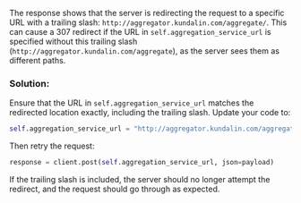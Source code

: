 The response shows that the server is redirecting the request to a specific URL with a trailing slash: `http://aggregator.kundalin.com/aggregate/`. This can cause a 307 redirect if the URL in `self.aggregation_service_url` is specified without this trailing slash (`http://aggregator.kundalin.com/aggregate`), as the server sees them as different paths.

### Solution:
Ensure that the URL in `self.aggregation_service_url` matches the redirected location exactly, including the trailing slash. Update your code to:

```python
self.aggregation_service_url = "http://aggregator.kundalin.com/aggregate/"
```

Then retry the request:

```python
response = client.post(self.aggregation_service_url, json=payload)
```

If the trailing slash is included, the server should no longer attempt the redirect, and the request should go through as expected.